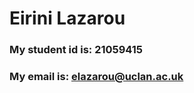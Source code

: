 # Eirini Lazarou
### My student id is: 21059415
### My email is: elazarou@uclan.ac.uk

<!---
elazarou27/elazarou27 is a ✨ special ✨ repository because its `README.md` (this file) appears on your GitHub profile.
You can click the Preview link to take a look at your changes.
--->
